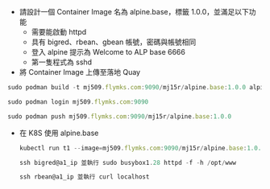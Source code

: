 * 請設計一個 Container Image 名為 alpine.base，標籤 1.0.0，並滿足以下功能
    * 需要能啟動 httpd
    * 具有 bigred、rbean、gbean 帳號，密碼與帳號相同
    * 登入 alpine 提示為 Welcome to ALP base 6666
    * 第一隻程式為 sshd
* 將 Container Image 上傳至落地 Quay
```js
sudo podman build -t mj509.flymks.com:9090/mj15r/alpine.base:1.0.0 alpine.base
```
```js
sudo podman login mj509.flymks.com:9090
```
```js
sudo podman push mj509.flymks.com:9090/mj15r/alpine.base:1.0.0

```
* 在 K8S 使用 alpine.base
    ```js
    kubectl run t1 --image=mj509.flymks.com:9090/mj15r/alpine.base:1.0.0
    ```
    ```js
    ssh bigred@a1_ip 並執行 sudo busybox1.28 httpd -f -h /opt/www
    ```
    ```js
    ssh rbean@a1_ip 並執行 curl localhost
    ```
